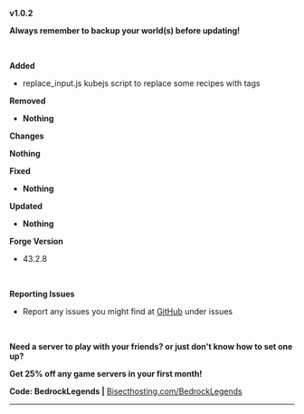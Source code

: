 **v1.0.2**

**Always remember to backup your world(s) before updating!**

 

**Added**

- replace_input.js kubejs script to replace some recipes with tags
 

**Removed**

 - **Nothing**

**Changes**

 **Nothing**


**Fixed**

- **Nothing**


**Updated**

- **Nothing**

**Forge Version**

- 43.2.8

 

**Reporting Issues**

- Report any issues you might find at [GitHub](https://github.com/ModernGamingWorld/Modern-s-Cobblemon-Adventures/issues) under issues

 

**Need a server to play with your friends? or just don't know how to set one up?**

**Get 25% off any game servers in your first month!**

**Code: BedrockLegends |** [Bisecthosting.com/BedrockLegends](https://bisecthosting.com/BedrockLegends)

---------------
